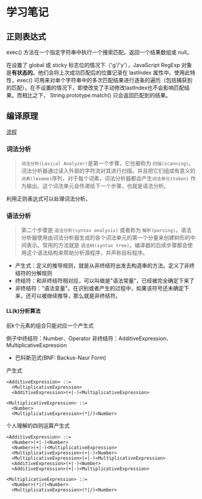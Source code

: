 # 学习笔记

## 正则表达式
exec() 方法在一个指定字符串中执行一个搜索匹配。返回一个结果数组或 null。

在设置了 global 或 sticky 标志位的情况下（'g'/'y'），JavaScript RegExp 对象是**有状态的**。他们会将上次成功匹配后的位置记录在 lastIndex 属性中。使用此特性，exec() 可用来对单个字符串中的多次匹配结果进行逐条的遍历（包括捕获到的匹配）。在不设置的情况下，即使改变了手动修改lastIndex也不会影响匹配结果。而相比之下， String.prototype.match() 只会返回匹配到的结果。

## 编译原理

[流程](https://pic3.zhimg.com/80/v2-2ff01b00533c7d5bb25cc66f5c174baa_720w.jpg)

### 词法分析

>  `词法分析(Lexical Analyzer)`是第一个步骤，它也被称为 `扫描(scanning)`。词法分析器通过读入外部的字符流对其进行扫描，并且把它们组成有意义的`词素(lexeme)`序列，对于每个词素，词法分析器都会产生`词法单元(token)` 作为输出。这个词法单元会传递给下一个步骤，也就是语法分析。

利用正则表达式可以处理词法分析。

### 语法分析

> 第二个步骤是 `语法分析(syntax analysis)` 或者称为 `解析(parsing)`。语法分析器使用由词法分析器生成的各个词法单元的第一个分量来创建树形的中间表示。常用的方法就是 `语法树(syntax tree)`。编译器的后续步骤都会使用这个语法结构来帮助分析源程序，并声称目标程序。

* 产生式：定义的推导规则，就是从非终结符出发去构造串的方法。定义了非终结符的分解规则
* 终结符：和非终结符相对应，可以叫做是"语法常量"，已经被完全确定下来了
* 非终结符："语法变量"。在识别或者产生的过程中，如果该符号还未确定下来，还可以被继续推导，那么就是非终结符。

#### LL(k)分析算法

前k个元素的组合只能对应一个产生式

例子中终结符：Number、Operator
非终结符：AdditiveExpression、MultiplicativeExpression

* 巴科斯范式(BNF: Backus-Naur Form)

产生式

```
<AdditiveExpression> ::=
  <MultiplicativeExpression>
  <AdditiveExpression>(+|-)<MultiplicativeExpression>

<MultiplicativeExpression> ::=
  <Number>
  <MultiplicativeExpression>(*|/)<Number>
```

个人理解的四则运算产生式
```
<AdditiveExpression> ::=
  <Number>(+|-)<Number>
  <Number>(+|-)<MultiplicativeExpression>
  <MultiplicativeExpression>(+|-)<Number>
  <MultiplicativeExpression>(+|-)<MultiplicativeExpression>
  <AdditiveExpression>(+|-)<Number>
  <AdditiveExpression>(+|-)<MultiplicativeExpression>

<MultiplicativeExpression> ::=
  <Number>(*|/)<Number>
  <MultiplicativeExpression>(*|/)<Number>
```
